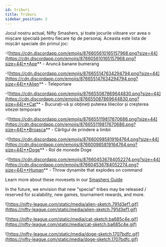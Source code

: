 ```yaml
---
id: triburi
title: Triburi
sidebar_position: 2
---
```


Jocul nostru actual, Nifty Smashers, și toate jocurile viitoare vor avea o mișcare specială pentru fiecare tip de personaj. Aceasta este lista de mișcări speciale din primul joc:

-![https://cdn.discordapp.com/emojis/876605610165157968.png?size=44](https://cdn.discordapp.com/emojis/876605610165157968.png?size=44)**Ape** - Aruncă banane bumerang

-![https://cdn.discordapp.com/emojis/876655147634294794.png?size=44](https://cdn.discordapp.com/emojis/876655147634294794.png?size=44)**Alien** - Teleportare

-![https://cdn.discordapp.com/emojis/876655087869644830.png?size=44](https://cdn.discordapp.com/emojis/876655087869644830.png?size=44)**Cat** - Bucurați-vă și obțineți puterea liliecilor și creșterea vitezei temporare

-![https://cdn.discordapp.com/emojis/876655119817670686.png?size=44](https://cdn.discordapp.com/emojis/876655119817670686.png?size=44)**Broasca** - Cârligul de prindere a limbii

-![https://cdn.discordapp.com/emojis/876600985819164764.png?size=44](https://cdn.discordapp.com/emojis/876600985819164764.png?size=44)**Doge** - Rol de monede Doge

-![https://cdn.discordapp.com/emojis/876604536784052274.png?size=44](https://cdn.discordapp.com/emojis/876604536784052274.png?size=44)**Human** - Throw dynamite that explodes on command

Learn more about these movesets in our [Smashers Guide](/guides/nifty-smashers/tribes)

In the future, we envision that new "special" tribes may be released / reserved for scalability, new games, tournament rewards, and more.

![https://nifty-league.com/static/media/alien-sketch.791d3ef1.gif](https://nifty-league.com/static/media/alien-sketch.791d3ef1.gif)

![https://nifty-league.com/static/media/cat-sketch.ba685c4e.gif](https://nifty-league.com/static/media/cat-sketch.ba685c4e.gif)

![https://nifty-league.com/static/media/doge-sketch.1707bdfc.gif](https://nifty-league.com/static/media/doge-sketch.1707bdfc.gif)
